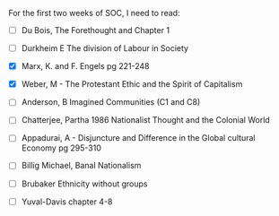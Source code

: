 For the first two weeks of SOC, I need to read:
- [ ] Du Bois, The Forethought and Chapter 1
- [ ] Durkheim E The division of Labour in Society
- [x] Marx, K. and F. Engels pg 221-248
- [x] Weber, M - The Protestant Ethic and the Spirit of Capitalism
- [ ] Anderson, B Imagined Communities (C1 and C8)
- [ ] Chatterjee, Partha 1986 Nationalist Thought and the Colonial World
- [ ] Appadurai, A - Disjuncture and Difference in the Global cultural Economy pg 295-310
- [ ] Billig Michael, Banal Nationalism
- [ ] Brubaker Ethnicity without groups
- [ ] Yuval-Davis chapter 4-8

